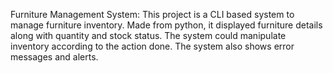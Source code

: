 Furniture Management System:
This project is a CLI based system to manage furniture inventory. Made from python, it displayed furniture details along with quantity and stock status. The system could manipulate inventory according to the action done. The system also shows error messages and alerts.
